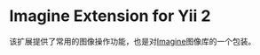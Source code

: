 Imagine Extension for Yii 2
===========================

该扩展提供了常用的图像操作功能，也是对[Imagine](http://imagine.readthedocs.org/)图像库的一个包装。
